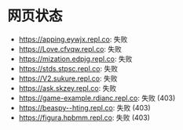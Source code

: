 # 网页状态
- https://apping.eywjx.repl.co: 失败
- https://Love.cfvqw.repl.co: 失败
- https://mization.edpjg.repl.co: 失败
- https://stds.stpsc.repl.co: 失败
- https://V2.sukure.repl.co: 失败
- https://ask.skzey.repl.co: 失败
- https://game-example.rdianc.repl.co: 失败 (403)
- https://beaspy--hting.repl.co: 失败 (403)
- https://figura.hpbmm.repl.co: 失败 (403)
